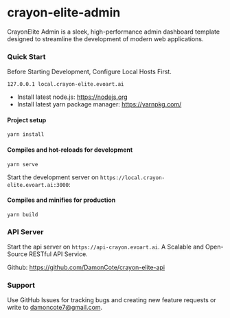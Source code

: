 # crayon-elite-admin

CrayonElite Admin is a sleek, high-performance admin dashboard template designed to streamline the development of modern web applications.

### Quick Start

Before Starting Development, Configure Local Hosts First.

```
127.0.0.1 local.crayon-elite.evoart.ai
```

-   Install latest node.js: https://nodejs.org​
-   Install latest yarn package manager: https://yarnpkg.com/​

#### Project setup

```
yarn install
```

#### Compiles and hot-reloads for development

```
yarn serve
```

Start the development server on `https://local.crayon-elite.evoart.ai:3000`:

#### Compiles and minifies for production

```
yarn build
```

### API Server

Start the api server on `https://api-crayon.evoart.ai`. A Scalable and Open-Source RESTful API Service.

Github: https://github.com/DamonCote/crayon-elite-api

### Support

Use GitHub Issues for tracking bugs and creating new feature requests or write to [damoncote7@gmail.com](mailto:damoncote7@gmail.com).
